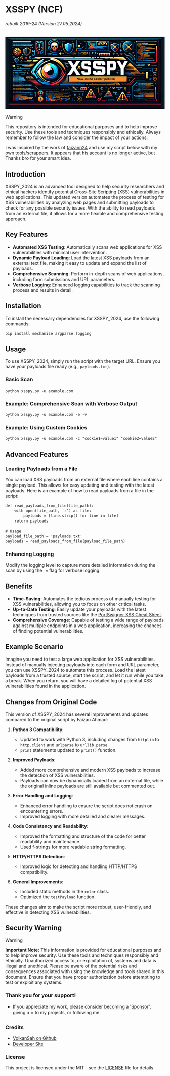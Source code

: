 # XSSPY (NCF)
###### rebuilt 2019-24 (Version 27.05.2024)
![XSS Py Rebuillt](xsspy-jpg.jpg)

> [!WARNING]
> This repository is intended for educational purposes and to help improve security. Use these tools and techniques responsibly and ethically. Always remember to follow the law and consider the impact of your actions.


I was inspired by the work of [faizann24](https://github.com/faizann24/XssPy) and use my script below with my own tools/scrappers. It appears that his account is no longer active, but Thanks bro for your smart idea.


## Introduction
XSSPY_2024 is an advanced tool designed to help security researchers and ethical hackers identify potential Cross-Site Scripting (XSS) vulnerabilities in web applications. This updated version automates the process of testing for XSS vulnerabilities by analyzing web pages and submitting payloads to check for any possible security issues. With the ability to read payloads from an external file, it allows for a more flexible and comprehensive testing approach.

## Key Features
- **Automated XSS Testing**: Automatically scans web applications for XSS vulnerabilities with minimal user intervention.
- **Dynamic Payload Loading**: Load the latest XSS payloads from an external text file, making it easy to update and expand the list of payloads.
- **Comprehensive Scanning**: Perform in-depth scans of web applications, including form submissions and URL parameters.
- **Verbose Logging**: Enhanced logging capabilities to track the scanning process and results in detail.

## Installation
To install the necessary dependencies for XSSPY_2024, use the following commands:

```
pip install mechanize argparse logging
```

## Usage
To use XSSPY_2024, simply run the script with the target URL. Ensure you have your payloads file ready (e.g., `payloads.txt`).

### Basic Scan
```
python xsspy.py -u example.com
```

### Example: Comprehensive Scan with Verbose Output
```
python xsspy.py -u example.com -e -v
```

### Example: Using Custom Cookies
```
python xsspy.py -u example.com -c "cookie1=value1" "cookie2=value2"
```

## Advanced Features

### Loading Payloads from a File
You can load XSS payloads from an external file where each line contains a single payload. This allows for easy updating and testing with the latest payloads. Here is an example of how to read payloads from a file in the script:

```
def read_payloads_from_file(file_path):
    with open(file_path, 'r') as file:
        payloads = [line.strip() for line in file]
    return payloads

# Usage
payload_file_path = 'payloads.txt'
payloads = read_payloads_from_file(payload_file_path)
```

### Enhancing Logging
Modify the logging level to capture more detailed information during the scan by using the `-v` flag for verbose logging.

## Benefits
- **Time-Saving**: Automates the tedious process of manually testing for XSS vulnerabilities, allowing you to focus on other critical tasks.
- **Up-to-Date Testing**: Easily update your payloads with the latest techniques from trusted sources like the [PortSwigger XSS Cheat Sheet](https://portswigger.net/web-security/cross-site-scripting/cheat-sheet).
- **Comprehensive Coverage**: Capable of testing a wide range of payloads against multiple endpoints in a web application, increasing the chances of finding potential vulnerabilities.

## Example Scenario
Imagine you need to test a large web application for XSS vulnerabilities. Instead of manually injecting payloads into each form and URL parameter, you can use XSSPY_2024 to automate this process. Load the latest payloads from a trusted source, start the script, and let it run while you take a break. When you return, you will have a detailed log of potential XSS vulnerabilities found in the application.

## Changes from Original Code
This version of XSSPY_2024 has several improvements and updates compared to the original script by Faizan Ahmad:

1. **Python 3 Compatibility**:
   - Updated to work with Python 3, including changes from `httplib` to `http.client` and `urlparse` to `urllib.parse`.
   - `print` statements updated to `print()` function.

2. **Improved Payloads**:
   - Added more comprehensive and modern XSS payloads to increase the detection of XSS vulnerabilities.
   - Payloads can now be dynamically loaded from an external file, while the original inline payloads are still available but commented out.

3. **Error Handling and Logging**:
   - Enhanced error handling to ensure the script does not crash on encountering errors.
   - Improved logging with more detailed and clearer messages.

4. **Code Consistency and Readability**:
   - Improved the formatting and structure of the code for better readability and maintenance.
   - Used f-strings for more readable string formatting.

5. **HTTP/HTTPS Detection**:
   - Improved logic for detecting and handling HTTP/HTTPS compatibility.

6. **General Improvements**:
   - Included static methods in the `color` class.
   - Optimized the `testPayload` function.

These changes aim to make the script more robust, user-friendly, and effective in detecting XSS vulnerabilities.

## Security Warning
> [!WARNING]
> **Important Note:** This information is provided for educational purposes and to help improve security. Use these tools and techniques responsibly and ethically. Unauthorized access to, or exploitation of, systems and data is illegal and unethical. Please be aware of the potential risks and consequences associated with using the knowledge and tools shared in this document. Ensure that you have proper authorization before attempting to test or exploit any systems.

### Thank you for your support!
- If you appreciate my work, please consider [becoming a 'Sponsor'](https://github.com/sponsors/volkansah), giving a :star: to my projects, or following me.

### Credits
- [VolkanSah on Github](https://github.com/volkansah)
- [Developer Site](https://volkansah.github.io)

### License
This project is licensed under the MIT - see the [LICENSE](LICENSE) file for details.

